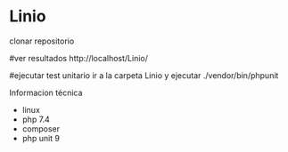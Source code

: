 # Linio
clonar repositorio

#ver resultados
http://localhost/Linio/

#ejecutar test unitario
ir a la carpeta Linio y ejecutar
./vendor/bin/phpunit


Informacion técnica
- linux 
- php 7.4
- composer
- php unit 9
